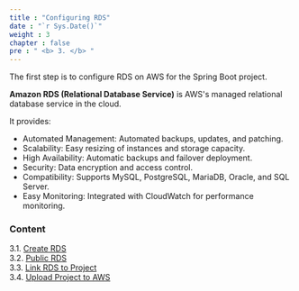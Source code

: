 ```yaml
---
title : "Configuring RDS"
date : "`r Sys.Date()`"
weight : 3
chapter : false
pre : " <b> 3. </b> "
---
```


The first step is to configure RDS on AWS for the Spring Boot project.

**Amazon RDS (Relational Database Service)** is AWS's managed relational database service in the cloud.

It provides:
- Automated Management: Automated backups, updates, and patching.
- Scalability: Easy resizing of instances and storage capacity.
- High Availability: Automatic backups and failover deployment.
- Security: Data encryption and access control.
- Compatibility: Supports MySQL, PostgreSQL, MariaDB, Oracle, and SQL Server.
- Easy Monitoring: Integrated with CloudWatch for performance monitoring.

### Content
3.1. [Create RDS](3.1-Create-RDS/)\
3.2. [Public RDS](3.2-private-instance/) \
3.3. [Link RDS to Project](3.3-Public-instance/) \
3.4. [Upload Project to AWS](3.4-Upload_Deploy/)